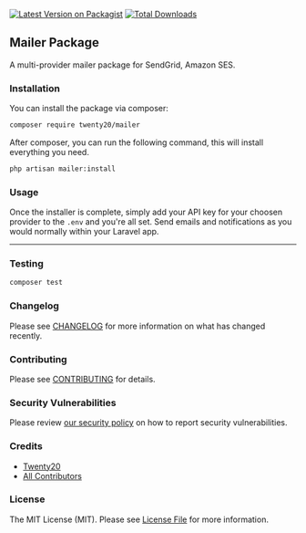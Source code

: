 [![Latest Version on Packagist](https://img.shields.io/packagist/v/twenty20/mailer.svg?style=flat-square)](https://packagist.org/packages/twenty20/mailer)
[![Total Downloads](https://img.shields.io/packagist/dt/twenty20/mailer.svg?style=flat-square)](https://packagist.org/packages/twenty20/mailer)

## Mailer Package

A multi-provider mailer package for SendGrid, Amazon SES.

### Installation

You can install the package via composer:

```bash
composer require twenty20/mailer
```

After composer, you can run the following command, this will install everything you need.

```bash
php artisan mailer:install
```

### Usage

Once the installer is complete, simply add your API key for your choosen provider to the `.env` and you're all set.
Send emails and notifications as you would normally within your Laravel app.

---

### Testing

```bash
composer test
```

### Changelog

Please see [CHANGELOG](CHANGELOG.md) for more information on what has changed recently.

### Contributing

Please see [CONTRIBUTING](CONTRIBUTING.md) for details.

### Security Vulnerabilities

Please review [our security policy](../../security/policy) on how to report security vulnerabilities.

### Credits

- [Twenty20](https://github.com/Twnety20)
- [All Contributors](../../contributors)

### License

The MIT License (MIT). Please see [License File](LICENSE.md) for more information.
